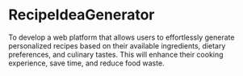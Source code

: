 # RecipeIdeaGenerator
To develop a web platform that allows users to effortlessly generate personalized recipes based on their available ingredients, dietary preferences, and culinary tastes. This will enhance their cooking experience, save time, and reduce food waste.
